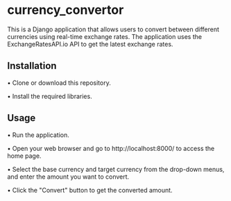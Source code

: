 # currency_convertor

This is a Django application that allows users to convert between different currencies using real-time exchange rates. The application uses the ExchangeRatesAPI.io API to get the latest exchange rates.

## Installation
• Clone or download this repository.

• Install the required libraries.
## Usage
• Run the application.

• Open your web browser and go to http://localhost:8000/ to access the home page.

• Select the base currency and target currency from the drop-down menus, and enter the amount you want to convert.

• Click the "Convert" button to get the converted amount.
